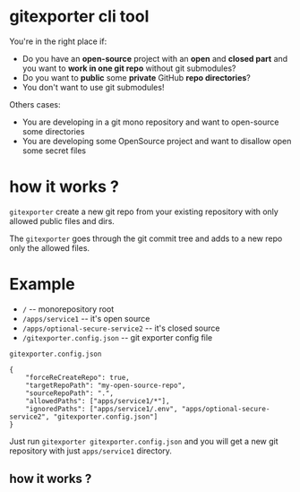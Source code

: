 # gitexporter cli tool

You're in the right place if:

 - Do you have an **open-source** project with an **open** and **closed part** and you want to **work in one git repo** without git submodules?
 - Do you want to **public** some **private** GitHub **repo directories**?
 - You don't want to use git submodules!

Others cases:

 - You are developing in a git mono repository and want to open-source some directories
 - You are developing some OpenSource project and want to disallow open some secret files

# how it works ?

`gitexporter` create a new git repo from your existing repository with only allowed public files and dirs.

The `gitexporter` goes through the git commit tree and adds to a new repo only the allowed files.

# Example

 - `/` -- monorepository root
 - `/apps/service1` -- it's open source
 - `/apps/optional-secure-service2` -- it's closed source
 - `/gitexporter.config.json` -- git exporter config file

`gitexporter.config.json`
```
{
    "forceReCreateRepo": true,
    "targetRepoPath": "my-open-source-repo",
    "sourceRepoPath": ".",
    "allowedPaths": ["apps/service1/*"],
    "ignoredPaths": ["apps/service1/.env", "apps/optional-secure-service2", "gitexporter.config.json"]
}
```

Just run `gitexporter gitexporter.config.json` and you will get a new git repository with just `apps/service1` directory.

## how it works ?

